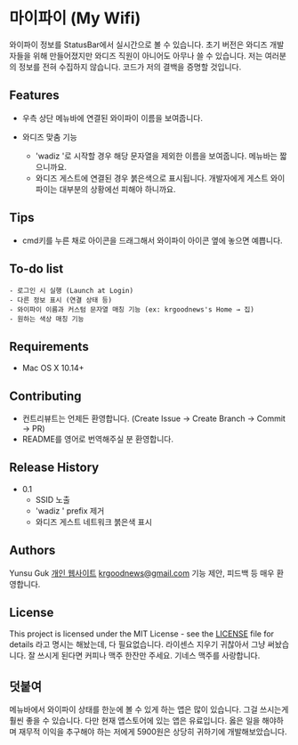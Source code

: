 
# 마이파이 (My Wifi)

와이파이 정보를 StatusBar에서 실시간으로 볼 수 있습니다.
초기 버전은 와디즈 개발자들을 위해 만들어졌지만 와디즈 직원이 아니어도 아무나 쓸 수 있습니다.
저는 여러분의 정보를 전혀 수집하지 않습니다.
코드가 저의 결백을 증명할 것입니다.

## Features

- 우측 상단 메뉴바에 연결된 와이파이 이름을 보여줍니다.

- 와디즈 맞춤 기능
  - 'wadiz '로 시작할 경우 해당 문자열을 제외한 이름을 보여줍니다. 메뉴바는 짧으니까요.
  - 와디즈 게스트에 연결된 경우 붉은색으로 표시됩니다. 개발자에게 게스트 와이파이는 대부분의 상황에선 피해야 하니까요.

## Tips

- cmd키를 누른 채로 아이콘을 드래그해서 와이파이 아이콘 옆에 놓으면 예쁩니다.

## To-do list

``` text
- 로그인 시 실행 (Launch at Login)
- 다른 정보 표시 (연결 상태 등)
- 와이파이 이름과 커스텀 문자열 매칭 기능 (ex: krgoodnews's Home → 집)
- 원하는 색상 매칭 기능
```

## Requirements

- Mac OS X 10.14+

## Contributing

- 컨트리뷰트는 언제든 환영합니다. (Create Issue -> Create Branch -> Commit -> PR)
- README를 영어로 번역해주실 분 환영합니다.

## Release History

- 0.1
  - SSID 노출
  - 'wadiz ' prefix 제거
  - 와디즈 게스트 네트워크 붉은색 표시

## Authors

Yunsu Guk [개인 웹사이트](https://yunsu.dev)
krgoodnews@gmail.com
기능 제안, 피드백 등 매우 환영합니다.

## License

This project is licensed under the MIT License - see the [LICENSE](LICENSE.md) file for details
라고 명시는 해놨는데, 다 필요없습니다.
라이센스 지우기 귀찮아서 그냥 써놨습니다.
잘 쓰시게 된다면 커피나 맥주 한잔만 주세요.
기네스 맥주를 사랑합니다.

## 덧붙여

메뉴바에서 와이파이 상태를 한눈에 볼 수 있게 하는 앱은 많이 있습니다. 그걸 쓰시는게 훨씬 좋을 수 있습니다.
다만 현재 앱스토어에 있는 앱은 유료입니다.
옳은 일을 해야하며 재무적 이익을 추구해야 하는 저에게 5900원은 상당히 귀하기에 개발해보았습니다.
